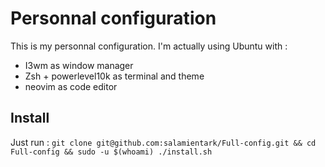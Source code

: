 # Personnal configuration
This is my personnal configuration.
I'm actually using Ubuntu with :
- I3wm as window manager
- Zsh + powerlevel10k as terminal and theme
- neovim as code editor

## Install
Just run :
    ```git clone git@github.com:salamientark/Full-config.git && cd Full-config && sudo -u $(whoami) ./install.sh```
